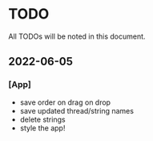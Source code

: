 # TODO
All TODOs will be noted in this document.

## 2022-06-05

### [App]
- save order on drag on drop
- save updated thread/string names
- delete strings
- style the app!